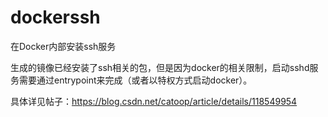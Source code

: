 # dockerssh
在Docker内部安装ssh服务

生成的镜像已经安装了ssh相关的包，但是因为docker的相关限制，启动sshd服务需要通过entrypoint来完成（或者以特权方式启动docker）。

具体详见帖子：https://blog.csdn.net/catoop/article/details/118549954
